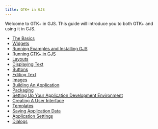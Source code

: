```yaml
---
title: GTK+ in GJS
---
```


Welcome to GTK+ in GJS. This guide will introduce you to both GTK+ and using it in GJS.

- [The Basics](01-basics.html)
- [Widgets](02-widgets.html)
- [Running Examples and Installing GJS](03-installing.html)
- [Running GTK+ in GJS](04-running-gtk.html)
- [Layouts](05-layouts.html)
- [Displaying Text](06-text.html)
- [Buttons](07-buttons.html)
- [Editing Text](08-editing-text.html)
- [Images](09-images.html)
- [Building An Application](10-building-app.html)
- [Packaging](11-packaging.html)
- [Setting Up Your Application Development Environment](12-app-dev.html)
- [Creating A User Interface](13-ui.html)
- [Templates](14-templates.html)
- [Saving Application Data](15-saving-data.html)
- [Application Settings](16-settings.html)
- [Dialogs](17-dialogs.html)
<!--- [Localization](18-localization.html)-->